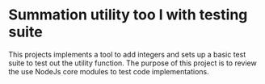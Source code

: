# Summation utility too l with testing suite
This projects implements a tool to add integers and sets up a basic test suite to test out the utility function. The purpose of this project is to review the use NodeJs core modules to test code implementations.
